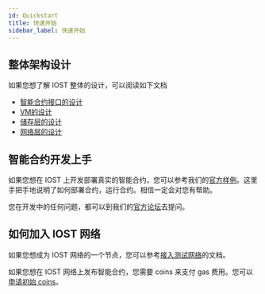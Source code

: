 ```yaml
---
id: Quickstart
title: 快速开始
sidebar_label: 快速开始
---
```


## 整体架构设计
如果您想了解 IOST 整体的设计，可以阅读如下文档  

- [智能合约接口的设计](../2-intro-of-iost/Smart-contract)  
- [VM的设计](../2-intro-of-iost/VM)  
- [储存层的设计](../2-intro-of-iost/Database)  
- [网络层的设计](../2-intro-of-iost/Network-layer)  


## 智能合约开发上手
如果您想在 IOST 上开发部署真实的智能合约，您可以参考我们的[官方样例](../5-lucky-bet/Design-Tech-data)。这里手把手地说明了如何部署合约，运行合约。相信一定会对您有帮助。  

您在开发中的任何问题，都可以到我们的[官方论坛](https://forum.iost.io)去提问。


## 如何加入 IOST 网络
如果您想成为 IOST 网络的一个节点，您可以参考[接入测试网络](../4-running-iost-node/Deployment)的文档。

如果您想在 IOST 网络上发布智能合约，您需要 coins 来支付 gas 费用。您可以[申请初始 coins](../4-running-iost-node/Faucet)。
